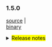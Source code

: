 ### 1.5.0 	

 [source](https://github.com/seata/seata/archive/v1.5.0.zip) |	
 [binary](https://github.com/seata/seata/releases/download/v1.5.0/seata-server-1.5.0.zip) 	

<details>	
  <summary><mark>Release notes</mark></summary>	


  ### Seata 1.5.0	

  Seata 1.5.0 Released.	

  Seata is an easy-to-use, high-performance, open source distributed transaction solution.	

  The version is updated as follows:	


  ### feature：
  - [[#4042](https://github.com/seata/seata/pull/4042)] support console management
  - [[#3472](https://github.com/seata/seata/pull/3472)] add redisLocker's lua mode
  - [[#3575](https://github.com/seata/seata/pull/3575)] support the mixed use of different storages of locks and sessions
  - [[#3374](https://github.com/seata/seata/pull/3374)] add a Executor for INSERT ON DUPLICATE KEY UPDATE
  - [[#3642](https://github.com/seata/seata/pull/3642)] provide an api to share tcc phase-1's params to phase-2 
  - [[#3064](https://github.com/seata/seata/pull/3064)] support configuring the order of the TM and TCC interceptor
  - [[#3374](https://github.com/seata/seata/pull/2852)] support configuring scan target for GlobalTransactionScanner
  - [[#3683](https://github.com/seata/seata/pull/3683)] support redis distributed lock to prevent multi TC competition
  - [[#3545](https://github.com/seata/seata/pull/3545)] TCC mode support idempotent and anti hanging
  - [[#3009](https://github.com/seata/seata/pull/3009)] support server start with springboot and config with application.yaml
  - [[#3652](https://github.com/seata/seata/pull/3652)] support APM with SkyWalking
  - [[#3823](https://github.com/seata/seata/pull/3823)] TCC mode supports customized parameters list of the method in phase two
  - [[#3642](https://github.com/seata/seata/pull/3642)] TCC mode's try method supports passing `BusinessActionContext` implicitly
  - [[#3856](https://github.com/seata/seata/pull/3856)] support edas-hsf RPC framework
  - [[#3880](https://github.com/seata/seata/pull/3880)] contributing md support chinese.
  - [[#2568](https://github.com/seata/seata/pull/2568)] support GlobalTransactionInterceptor expression
  - [[#3886](https://github.com/seata/seata/pull/3886)] support the registry center network preferences
  - [[#3867](https://github.com/seata/seata/pull/3867)] support get configuration from environment
  - [[#3906](https://github.com/seata/seata/pull/3906)] support SPI unload
  - [[#3668](https://github.com/seata/seata/pull/3668)] support kotlin coroutine
  - [[#3968](https://github.com/seata/seata/pull/3968)] support brpc-java RPC framework
  - [[#4134](https://github.com/seata/seata/pull/4134)] init the console basic code
  - [[#4268](https://github.com/seata/seata/pull/4268)] query global session in the file mode
  - [[#4281](https://github.com/seata/seata/pull/4281)] query global session and global lock in the redis mode
  - [[#4293](https://github.com/seata/seata/pull/4293)] get global lock in the file mode
  - [[#4335](https://github.com/seata/seata/pull/4335)] Realize configuration center upload configuration interactive script (nacos,etcd3)
  - [[#4332](https://github.com/seata/seata/pull/4332)] Realize configuration center upload configuration interactive script (apollo,consul,zk)
  - [[#4320](https://github.com/seata/seata/pull/4320)] realize the interface of console: get global session and global lock in the db mode
  - [[#4435](https://github.com/seata/seata/pull/4435)] console front-end page implementation

  ### bugfix：
  - [[#3497](https://github.com/seata/seata/pull/3497)] fix tcc phase two response timeout exception
  - [[#3686](https://github.com/seata/seata/pull/3686)] fix NPE and wrong cluster name of Apollo
  - [[#3702](https://github.com/seata/seata/pull/3702)] fix some comments
  - [[#3716](https://github.com/seata/seata/pull/3716)] fix the problem in the findTargetClass method
  - [[#3717](https://github.com/seata/seata/pull/3717)] fix typo of interval
  - [[#3773](https://github.com/seata/seata/pull/3773)] fix consul not found tc cluster
  - [[#3695](https://github.com/seata/seata/pull/3695)] fix mariadb unable to create XA connection
  - [[#3783](https://github.com/seata/seata/pull/3783)] fix the problem that store mode does not take effect
  - [[#3740](https://github.com/seata/seata/pull/3740)] fix that `LocalThread` is not cleared when the `Saga` transaction ends
  - [[#3792](https://github.com/seata/seata/pull/3792)] fix the Server can't find redis-host property
  - [[#3828](https://github.com/seata/seata/pull/3828)] fix StringUtils StackOverflowError
  - [[#3817](https://github.com/seata/seata/pull/3817)] fix TC SkyWalking topo calling node not gather
  - [[#3803](https://github.com/seata/seata/pull/3803)] fix ReflectionUtil throw unexpected exception
  - [[#3879](https://github.com/seata/seata/pull/3803)] fix postgresql multi schema throw not found channel exception
  - [[#3881](https://github.com/seata/seata/pull/3881)] fix getConfig with different default value return the first
  - [[#3897](https://github.com/seata/seata/pull/3897)] fix LocalDataTime type in FastjsonUndoLogParser can't be rollback
  - [[#3901](https://github.com/seata/seata/pull/3901)] fix seataio/seata-server servlet-api conflict
  - [[#3931](https://github.com/seata/seata/pull/3931)] fix the wrong path and filename when dump the jvm memory for analysis
  - [[#3976](https://github.com/seata/seata/pull/3976)] fix NPE cause by future timeout
  - [[#3946](https://github.com/seata/seata/pull/3946)] fix register branch and release lock failed when the size of rows that modified is greater than 1000 in oracle 
  - [[#3949](https://github.com/seata/seata/pull/3949)] fix the problem that `nacos-config.py` will not skip blank options. fix bug that split options may cause content loss
  - [[#3988](https://github.com/seata/seata/pull/3988)] fix the problem that nacos not found user when password has special characters
  - [[#3998](https://github.com/seata/seata/pull/3998)] fix the NPE of jedis multi.exec
  - [[#4011](https://github.com/seata/seata/pull/4011)] fix can not get properties of distributed-lock-table in springboot
  - [[#4025](https://github.com/seata/seata/pull/4025)] fix potential database resource leak
  - [[#4023](https://github.com/seata/seata/pull/4023)] fix the problem that the xid is not cleared in some scenes of dubbo
  - [[#4039](https://github.com/seata/seata/pull/4039)] fix RM did not clear XID after the local transaction threw an exception
  - [[#4032](https://github.com/seata/seata/pull/4032)] fix ApplicationContext already closed problem when Seata server using ShutdownHook to destroy
  - [[#4074](https://github.com/seata/seata/pull/4074)] fix prevents XA mode resource suspension
  - [[#4107](https://github.com/seata/seata/pull/4107)] fix deadlock problems during project construction
  - [[#4158](https://github.com/seata/seata/pull/4158)] fix the logback can't load the `RPC_PORT`
  - [[#4162](https://github.com/seata/seata/pull/4162)] fix correct built-in properties for redis registry
  - [[#4165](https://github.com/seata/seata/pull/4165)] fix `StringUtils.toString(obj)` throw `ClassCastException` when the obj is primitive data array
  - [[#4169](https://github.com/seata/seata/pull/4169)] fix xa mode originalConnection has been closed, cause PhaseTwo fail to execute
  - [[#4177](https://github.com/seata/seata/pull/4177)] fix the problem of accidentally releasing the global lock
  - [[#4174](https://github.com/seata/seata/pull/4174)] fix delete undo log connection already closed
  - [[#4189](https://github.com/seata/seata/pull/4189)] fix the `kafka-appender.xml` and `logstash-appender.xml`
  - [[#4213](https://github.com/seata/seata/pull/4213)] fix code for "sessionMode" not execute problem
  - [[#4220](https://github.com/seata/seata/pull/4220)] fix some problems with `zstd` compressor and add the version of the `kotlin-maven-plugin`
  - [[#4222](https://github.com/seata/seata/pull/4222)] fix could not rollback when insert field list is empty
  - [[#4253](https://github.com/seata/seata/pull/4253)] update executor store the actually modified columns but not only the columns in set condition
  - [[#4233](https://github.com/seata/seata/pull/4233)] fix data remanence problems in lock and branch under specific circumstances.
  - [[#4276](https://github.com/seata/seata/pull/4276)] fix seata-test module UT not work
  - [[#4278](https://github.com/seata/seata/pull/4278)] fix the problem that mysql's Blob/Clob/NClob data type cannot be deserialized
  - [[#4302](https://github.com/seata/seata/pull/4302)] fix the problem that other ORMs may not be able to obtain the auto-incrementing primary key value
  - [[#4233](https://github.com/seata/seata/pull/4233)] fix data remanence problems in lock and branch under specific circumstances.
  - [[#4276](https://github.com/seata/seata/pull/4276)] fix seata-test module UT not work
  - [[#4278](https://github.com/seata/seata/pull/4278)] fix the problem that mysql's Blob/Clob/NClob data type cannot be deserialized
  - [[#4308](https://github.com/seata/seata/pull/4308)] fix the TableMetaCache parsing problem with the same table under multiple Postgresql schemas
  - [[#4326](https://github.com/seata/seata/pull/4326)] fix inability to build Executor when using mariadb driver
  - [[#4355](https://github.com/seata/seata/pull/4355)] fix mysql-loadbalance resource id error
  - [[#4310](https://github.com/seata/seata/pull/4310)] fix the problem that failed to obtain the self increment ID of MySQL database through "select last_insert_id"
  - [[#4331](https://github.com/seata/seata/pull/4331)] fix dirty write check exception that may occur when using ONLY_CARE_UPDATE_COLUMNS configuration
  - [[#4408](https://github.com/seata/seata/pull/4408)] fix the invalid environment variable in container env
  - [[#4441](https://github.com/seata/seata/pull/4441)] fix the problem that pipelined resources are not closed in redis mode and add branchSession judge branchSessions is not null
  - [[#4438](https://github.com/seata/seata/pull/4438)] fix the problem that GlobalSession could not be deleted normally in the case of delayed deletion in the file mode of the develop branch
  - [[#4432](https://github.com/seata/seata/pull/4432)] fix the inability to get some remote configurations
  - [[#4452](https://github.com/seata/seata/pull/4452)] fix the change log of 'service.disableGlobalTransaction' config




   ### optimize：
  - [[#4163](https://github.com/seata/seata/pull/4163)] improve CONTRIBUTING docs
  - [[#3678](https://github.com/seata/seata/pull/3678)] supplement missing configuration and new version documents
  - [[#3654](https://github.com/seata/seata/pull/3654)] fix typo,applicationContex -> applicationContext
  - [[#3615](https://github.com/seata/seata/pull/3615)] asynchronous deletion after the transaction is committed
  - [[#3687](https://github.com/seata/seata/pull/3687)] fix the case that could not retry acquire global lock
  - [[#3689](https://github.com/seata/seata/pull/3689)] modify the attribute prefix in the file file.properties
  - [[#3528](https://github.com/seata/seata/pull/3528)] optimize the memory footprint of redis mode
  - [[#3700](https://github.com/seata/seata/pull/3700)] optimize the speed of buildLockKey
  - [[#3588](https://github.com/seata/seata/pull/3588)] optimize the logic of datasource auto proxy
  - [[#3626](https://github.com/seata/seata/pull/3626)] remove repeat change status
  - [[#3722](https://github.com/seata/seata/pull/3722)] add the basic code of distributed lock  
  - [[#3713](https://github.com/seata/seata/pull/3713)] unified the default value of enableClientBatchSendRequest
  - [[#3120](https://github.com/seata/seata/pull/3120)] optimize `Configuration` and add unit tests
  - [[#3735](https://github.com/seata/seata/pull/3735)] do not load `LoadBalance` if not necessary
  - [[#3770](https://github.com/seata/seata/pull/3770)] close the `Closeable` and optimize some code
  - [[#3627](https://github.com/seata/seata/pull/3627)] use TreeMap instead of the LinkedHashMap in TableMeta to compatible high level MySQL
  - [[#3760](https://github.com/seata/seata/pull/3760)] opt the logback's config of `seata-server`
  - [[#3765](https://github.com/seata/seata/pull/3765)] Transfer the operation of adding configuration class from 'AutoConfiguration' to 'EnvironmentPostProcessor'
  - [[#3730](https://github.com/seata/seata/pull/3730)] Refactoring the code of TCC mode
  - [[#3820](https://github.com/seata/seata/pull/3820)] add column `action_name` to the `tcc_fence_log`
  - [[#3738](https://github.com/seata/seata/pull/3738)] `JacksonUndoLogParser` supports to parsing `LocalDateTime`
  - [[#3794](https://github.com/seata/seata/pull/3794)] optimize the packaging of `seata-server`
  - [[#3795](https://github.com/seata/seata/pull/3795)] optimize zk registry lookup performance
  - [[#3840](https://github.com/seata/seata/pull/3840)] optimiza `apm-skwalking` operation method to generate rules
  - [[#3834](https://github.com/seata/seata/pull/3834)] optimize `seata-distribution` add `apm-seata-skywalking`
  - [[#3847](https://github.com/seata/seata/pull/3847)] optimize ConcurrentHashMap.newKeySet replace ConcurrentSet
  - [[#3311](https://github.com/seata/seata/pull/3311)] supports reading all configurations from a single Consul key
  - [[#3849](https://github.com/seata/seata/pull/3849)] optimize string concat
  - [[#3699](https://github.com/seata/seata/pull/3699)] optimize redis mock test
  - [[#3890](https://github.com/seata/seata/pull/3890)] optimize only the inserted fields are checked
  - [[#3895](https://github.com/seata/seata/pull/3895)] optimize decode exception
  - [[#3898](https://github.com/seata/seata/pull/3898)] add jib-maven-plugin
  - [[#3904](https://github.com/seata/seata/pull/3904)] ehance metrics and fix seata-server UT not work
  - [[#3212](https://github.com/seata/seata/pull/3212)] optimize recognize sql in limit and order by
  - [[#3905](https://github.com/seata/seata/pull/3905)] optimize nacos-config.sh to support ash
  - [[#3935](https://github.com/seata/seata/pull/3935)] optimize Send redis command at one time using pipeline
  - [[#3916](https://github.com/seata/seata/pull/3916)] optimize determine whether the server in the register is alive
  - [[#3918](https://github.com/seata/seata/pull/3918)] cache reflection results of the fields and methods
  - [[#3898](https://github.com/seata/seata/pull/3898)] add jib-maven-plugin
  - [[#3907](https://github.com/seata/seata/pull/3907)] optimize set server port
  - [[#3912](https://github.com/seata/seata/pull/3912)] support config JVM param in env
  - [[#3939](https://github.com/seata/seata/pull/3939)] use map instead of if else judge for more change in the future
  - [[#3955](https://github.com/seata/seata/pull/3955)] add a start banner for seata
  - [[#3954](https://github.com/seata/seata/pull/3954)] replace @Deprecated getOwnernName to getOwnerName in druid
  - [[#3981](https://github.com/seata/seata/pull/3981)] optimize service port priority
  - [[#4013](https://github.com/seata/seata/pull/4013)] optimize channel alive check
  - [[#3982](https://github.com/seata/seata/pull/3982)] optimize readme doc and upgrade some dependencies
  - [[#3949](https://github.com/seata/seata/pull/3949)] `nacos-config.py` support default parameters and optional input parameters
  - [[#3991](https://github.com/seata/seata/pull/3991)] disable listening in the FileConfiguration center in Springboot 
  - [[#3994](https://github.com/seata/seata/pull/3994)] Optimize the mechanism of periodically deleting tasks in the `tcc_fence_log` table
  - [[#3327](https://github.com/seata/seata/pull/3327)] supports reading all configurations from a single Etcd3 key
  - [[#4001](https://github.com/seata/seata/pull/4001)] support to read YML configuration from Nacos, Zookeeper, Consul, Etcd3
  - [[#4017](https://github.com/seata/seata/pull/4017)] optimize file configuration
  - [[#4018](https://github.com/seata/seata/pull/4018)] optimize Apollo configuration
  - [[#4019](https://github.com/seata/seata/pull/4019)] optimize Nacos、Consul、Zookeeper、Etcd3 configuration
  - [[#4034](https://github.com/seata/seata/pull/4034)] optimize Nacos, Consul, Zookeeper and Etcd3 configuration Junit test Class
  - [[#4055](https://github.com/seata/seata/pull/4055)] optimize NetUtil#getLocalAddress0
  - [[#4086](https://github.com/seata/seata/pull/4086)] optimize lazily load branch transactions and task scheduling
  - [[#4056](https://github.com/seata/seata/pull/4056)] optimize the DurationUtil
  - [[#4103](https://github.com/seata/seata/pull/4103)] optimize AbstractLockManager#collectRowLocks logic  
  - [[#3733](https://github.com/seata/seata/pull/3733)] optimize acquire lock logic
  - [[#4103](https://github.com/seata/seata/pull/4103)] optimize AbstractLockManager#collectRowLocks logic   
  - [[#4144](https://github.com/seata/seata/pull/4144)] support default configuration of tx-service-group    
  - [[#4157](https://github.com/seata/seata/pull/4157)] optimize client batch sending.   
  - [[#4191](https://github.com/seata/seata/pull/4191)] support rpc timeout can be customized.
  - [[#4216](https://github.com/seata/seata/pull/4216)] no more attempt to clean undolog for none AT mode
  - [[#4176](https://github.com/seata/seata/pull/4176)] use expire key instead hash when using redis as registry center.   
  - [[#4196](https://github.com/seata/seata/pull/4196)] tc batch response to client.
  - [[#4212](https://github.com/seata/seata/pull/4212)] optimize the interface of the console
  - [[#4216](https://github.com/seata/seata/pull/4216)] no more attempt to clean undolog for none AT user
  - [[#4237](https://github.com/seata/seata/pull/4237)] skip check lock when all the before image is empty
  - [[#4251](https://github.com/seata/seata/pull/4251)] optimize partial code handling
  - [[#4262](https://github.com/seata/seata/pull/4262)] optimize tcc module code handling
  - [[#4235](https://github.com/seata/seata/pull/4235)] optimize instance saved in eureka
  - [[#4277](https://github.com/seata/seata/pull/4277)] optimize acquire lock return fail-fast code in redis-pipeline mode.
  - [[#4284](https://github.com/seata/seata/pull/4284)] support authentication of MSE-Nacos with ak/sk
  - [[#4299](https://github.com/seata/seata/pull/4296)] optimize exceptions to make them friendly
  - [[#4300](https://github.com/seata/seata/pull/4300)] optimize let DefaultCoordinator invoke NettyRemotingServer's close method,no longer closed by ServerRunner
  - [[#4270](https://github.com/seata/seata/pull/4270)] improve the performance of global commit and global rollback, asynchronous branch transaction cleanup
  - [[#4303](https://github.com/seata/seata/pull/4303)] `tcc_fence_log` table hanging log records are deleted asynchronously
  - [[#4328](https://github.com/seata/seata/pull/4328)] upload configuration script support comments
  - [[#4305](https://github.com/seata/seata/pull/4305)] optimize acquire global lock fail error log print on tc
  - [[#4336](https://github.com/seata/seata/pull/4336)] add SQL exception prompt not supported by AT mode
  - [[#4359](https://github.com/seata/seata/pull/4359)] support configuration metadata read from environment variables
  - [[#4247](https://github.com/seata/seata/pull/4247)] add tests for `java17` and `springboot` in the `github/actions`
  - [[#4353](https://github.com/seata/seata/pull/4353)] Slimming down for the `seata-all.jar`
  - [[#4393](https://github.com/seata/seata/pull/4393)] skip reload for redis & db mode
  - [[#4400](https://github.com/seata/seata/pull/4400)] asynchronous tasks handle global transactions in parallel
  - [[#4391](https://github.com/seata/seata/pull/4391)] commit/rollback retry timeout event
  - [[#4409](https://github.com/seata/seata/pull/4409)] add copyright header to test classes
  - [[#4282](https://github.com/seata/seata/pull/4282)] optimize build UndoItem logic
  - [[#4407](https://github.com/seata/seata/pull/4407)] file mode does not require lazy processing of sessions
  - [[#4436](https://github.com/seata/seata/pull/4436)] optimize global session query in file mode
  - [[#4431](https://github.com/seata/seata/pull/4431)] limit the number of queries in Redis storage mode
  - [[#4465](https://github.com/seata/seata/pull/4465)] optimize client version transfer in tc batch response to client mode.
  
  ### test:	



  Thanks to these contributors for their code commits. Please report an unintended omission.  	
  - [slievrly](https://github.com/slievrly) 
  - [a364176773](https://github.com/a364176773) 
  - [drgnchan](https://github.com/drgnchan) 
  - [caohdgege](https://github.com/caohdgege)
  - [ruanun](https://github.com/ruanun)
  - [huan415](https://github.com/huan415)
  - [h-zhi](https://github.com/h-zhi)
  - [cmonkey](https://github.com/cmonkey)
  - [tanzzj](https://github.com/tanzzj)
  - [selfishlover](https://github.com/selfishlover)
  - [13414850431](https://github.com/13414850431)
  - [lightClouds917](https://github.com/lightClouds917)
  - [ls9527](https://github.com/ls9527)
  - [xingfudeshi](https://github.com/xingfudeshi)
  - [wangliang181230](https://github.com/wangliang181230)
  - [spilledyear](https://github.com/spilledyear)
  - [kaka2code](https://github.com/kaka2code)
  - [objcoding](https://github.com/objcoding)
  - [iqinning](https://github.com/iqinning) 
  - [yujianfei1986](https://github.com/yujianfei1986)
  - [zhaoyuguang](https://github.com/zhaoyuguang)
  - [Rubbernecker](https://github.com/Rubbernecker)
  - [jsbxyyx](https://github.com/jsbxyyx)
  - [lvekee](https://github.com/lvekee)
  - [elrond-g](https://github.com/elrond-g)
  - [dmego](https://github.com/dmego)
  - [zhixing](https://github.com/chenlei3641)
  - [jameslcj](https://github.com/jameslcj)
  - [wfnuser](https://github.com/wfnuser)
  - [siyu](https://github.com/Pinocchio2018)
  - [zhouchuhang](https://github.com/zch0214)
  - [xujj](https://github.com/XBNGit)
  - [mengxzh](https://github.com/mengxzh)
  - [portman](https://github.com/iportman)
  - [lcmvs](https://github.com/lcmvs)
  - [pengten](https://github.com/pengten)
  - [miaoxueyu](https://github.com/miaoxueyu)
  - [anselleeyy](https://github.com/anselleeyy)
  - [GoodBoyCoder](https://github.com/GoodBoyCoder)
  - [xiaochangbai](https://github.com/xiaochangbai)
  - [doubleDimple](https://github.com/doubleDimple)
  - [imherewait](https://github.com/imherewait)
  - [wangyuewen](https://github.com/2858917634)
  - [Bughue](https://github.com/Bughue)
  - [liuqiufeng](https://github.com/liuqiufeng)



  Also, we receive many valuable issues, questions and advices from our community. Thanks for you all.	

   #### Link	

   - **Seata:** https://github.com/seata/seata  	
   - **Seata-Samples:** https://github.com/seata/seata-samples   	
   - **Release:** https://github.com/seata/seata/releases	
   - **WebSite:** https://seata.io	


</details>
